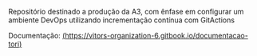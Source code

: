 Repositório destinado a produção da A3, com ênfase em configurar um ambiente DevOps utilizando incrementação contínua com GitActions

Documentação: [(https://vitors-organization-6.gitbook.io/documentacao-tori)](https://vitors-organization-6.gitbook.io/documentacao-tori)
